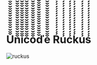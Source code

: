 # Ǔ̌̌̌̌̌̌̌̌̌̌̌̌̌̌̌̌̌̌̌̌̌̌̌̌̌̌̌̌̌̌̌̌̌̌̌̌̌̌̌̌̌̌̌̌̌̌̌̌̌̌̌̌̌̌̌̌̌̌̌̌̌̌̌̌̌̌̌̌̌̌̌̌̌̌̌̌̌̌̌̌̌̌̌̌̌̌̌̌̌̌̌̌̌̌̌̌̌̌̌̌̌̌̌̌̌̌̌̌̌̌̌̌̌̌̌̌̌̌̌̌̌̌̌̌̌̌̌̌̌̌̌̌̌̌̌̌̌̌̌̌̌̌̌̌̌̌̌̌̌̌̌̌̌̌̌̌̌̌̌̌̌̌̌̌̌̌̌̌̌̌̌̌̌̌̌̌̌̌̌̌̌̌̌̌̌̌̌̌̌̌̌̌̌̌̌̌̌̌̌̌̌̌̌̌̌̌̌̌̌̌̌̌̌̌̌̌̌̌̌̌̌̌̌̌̌̌̌̌̌̌̌̌̌̌̌̌̌̌̌̌̌̌̌̌̌̌̌̌̌̌̌̌̌̌̌̌̌̌̌̌̌̌̌̌̌̌̌̌̌̌̌̌̌̌̌̌̌̌̌̌̌̌̌̌̌̌̌̌̌̌̌̌̌̌̌̌̌̌̌̌̌̌̌̌̌̌̌̌̌̌̌̌̌̌̌̌̌̌̌̌̌̌̌̌̌̌̌̌̌̌̌̌̌̌̌̌̌̌̌̌̌̌̌̌̌̌̌̌̌̌̌̌̌̌̌̌̌̌̌̌̌̌̌̌̌̌̌̌̌̌̌̌̌̌̌̌̌̌̌̌̌̌̌̌̌ň̌̌̌̌̌̌̌̌̌̌̌̌̌̌̌̌̌̌̌̌̌̌̌̌̌̌̌̌̌̌̌̌̌̌̌̌̌̌̌̌̌̌̌̌̌̌̌̌̌̌̌̌̌̌̌̌̌̌̌̌̌̌̌̌̌̌̌̌̌̌̌̌̌̌̌̌̌̌̌̌̌̌̌̌̌̌̌̌̌̌̌̌̌̌̌̌̌̌̌̌̌̌̌̌̌̌̌̌̌̌̌̌̌̌̌̌̌̌̌̌̌̌̌̌̌̌̌̌̌̌̌̌̌̌̌̌̌̌̌̌̌̌̌̌̌̌̌̌̌̌̌̌̌̌̌̌̌̌̌̌̌̌̌̌̌̌̌̌̌̌̌̌̌̌̌̌̌̌̌̌̌̌̌̌̌̌̌̌̌̌̌̌̌̌̌̌̌̌̌̌̌̌̌̌̌̌̌̌̌̌̌̌̌̌̌̌̌̌̌̌̌̌̌̌̌̌̌̌̌̌̌̌̌̌̌̌̌̌̌̌̌̌̌̌̌̌̌̌̌̌̌̌̌̌̌̌̌̌̌̌̌̌̌̌̌̌̌̌̌̌̌̌̌̌̌̌̌̌̌̌̌̌̌̌̌̌̌̌̌̌̌̌̌̌̌̌̌̌̌̌̌̌̌̌̌̌̌̌̌̌̌̌̌̌̌̌̌̌̌̌̌̌̌̌̌̌̌̌̌̌̌̌̌̌̌̌̌̌̌̌̌̌̌̌̌̌̌̌̌̌̌̌̌̌̌̌̌̌̌̌̌̌̌̌̌̌̌̌̌̌̌̌̌̌̌̌̌̌̌̌̌̌̌̌̌ǐ̌̌̌̌̌̌̌̌̌̌̌̌̌̌̌̌̌̌̌̌̌̌̌̌̌̌̌̌̌̌̌̌̌̌̌̌̌̌̌̌̌̌̌̌̌̌̌̌̌̌̌̌̌̌̌̌̌̌̌̌̌̌̌̌̌̌̌̌̌̌̌̌̌̌̌̌̌̌̌̌̌̌̌̌̌̌̌̌̌̌̌̌̌̌̌̌̌̌̌̌̌̌̌̌̌̌̌̌̌̌̌̌̌̌̌̌̌̌̌̌̌̌̌̌̌̌̌̌̌̌̌̌̌̌̌̌̌̌̌̌̌̌̌̌̌̌̌̌̌̌̌̌̌̌̌̌̌̌̌̌̌̌̌̌̌̌̌̌̌̌̌̌̌̌̌̌̌̌̌̌̌̌̌̌̌̌̌̌̌̌̌̌̌̌̌̌̌̌̌̌̌̌̌̌̌̌̌̌̌̌̌̌̌̌̌̌̌̌̌̌̌̌̌̌̌̌̌̌̌̌̌̌̌̌̌̌̌̌̌̌̌̌̌̌̌̌̌̌̌̌̌̌̌̌̌̌̌̌̌̌̌̌̌̌̌̌̌̌̌̌̌̌̌̌̌̌̌̌̌̌̌̌̌̌̌̌̌̌̌̌̌̌̌̌̌̌̌̌̌̌̌̌̌̌̌̌̌̌̌̌̌̌̌̌̌̌̌̌̌̌̌̌̌̌̌̌̌̌̌̌̌̌̌̌̌̌̌̌̌̌̌̌̌̌̌̌̌̌̌̌̌̌̌̌̌̌̌̌̌̌̌̌̌̌̌̌̌̌̌̌̌̌̌̌̌̌̌̌̌̌̌̌̌̌̌č̌̌̌̌̌̌̌̌̌̌̌̌̌̌̌̌̌̌̌̌̌̌̌̌̌̌̌̌̌̌̌̌̌̌̌̌̌̌̌̌̌̌̌̌̌̌̌̌̌̌̌̌̌̌̌̌̌̌̌̌̌̌̌̌̌̌̌̌̌̌̌̌̌̌̌̌̌̌̌̌̌̌̌̌̌̌̌̌̌̌̌̌̌̌̌̌̌̌̌̌̌̌̌̌̌̌̌̌̌̌̌̌̌̌̌̌̌̌̌̌̌̌̌̌̌̌̌̌̌̌̌̌̌̌̌̌̌̌̌̌̌̌̌̌̌̌̌̌̌̌̌̌̌̌̌̌̌̌̌̌̌̌̌̌̌̌̌̌̌̌̌̌̌̌̌̌̌̌̌̌̌̌̌̌̌̌̌̌̌̌̌̌̌̌̌̌̌̌̌̌̌̌̌̌̌̌̌̌̌̌̌̌̌̌̌̌̌̌̌̌̌̌̌̌̌̌̌̌̌̌̌̌̌̌̌̌̌̌̌̌̌̌̌̌̌̌̌̌̌̌̌̌̌̌̌̌̌̌̌̌̌̌̌̌̌̌̌̌̌̌̌̌̌̌̌̌̌̌̌̌̌̌̌̌̌̌̌̌̌̌̌̌̌̌̌̌̌̌̌̌̌̌̌̌̌̌̌̌̌̌̌̌̌̌̌̌̌̌̌̌̌̌̌̌̌̌̌̌̌̌̌̌̌̌̌̌̌̌̌̌̌̌̌̌̌̌̌̌̌̌̌̌̌̌̌̌̌̌̌̌̌̌̌̌̌̌̌̌̌̌̌̌̌̌̌̌̌̌̌̌̌̌̌̌̌ǒ̌̌̌̌̌̌̌̌̌̌̌̌̌̌̌̌̌̌̌̌̌̌̌̌̌̌̌̌̌̌̌̌̌̌̌̌̌̌̌̌̌̌̌̌̌̌̌̌̌̌̌̌̌̌̌̌̌̌̌̌̌̌̌̌̌̌̌̌̌̌̌̌̌̌̌̌̌̌̌̌̌̌̌̌̌̌̌̌̌̌̌̌̌̌̌̌̌̌̌̌̌̌̌̌̌̌̌̌̌̌̌̌̌̌̌̌̌̌̌̌̌̌̌̌̌̌̌̌̌̌̌̌̌̌̌̌̌̌̌̌̌̌̌̌̌̌̌̌̌̌̌̌̌̌̌̌̌̌̌̌̌̌̌̌̌̌̌̌̌̌̌̌̌̌̌̌̌̌̌̌̌̌̌̌̌̌̌̌̌̌̌̌̌̌̌̌̌̌̌̌̌̌̌̌̌̌̌̌̌̌̌̌̌̌̌̌̌̌̌̌̌̌̌̌̌̌̌̌̌̌̌̌̌̌̌̌̌̌̌̌̌̌̌̌̌̌̌̌̌̌̌̌̌̌̌̌̌̌̌̌̌̌̌̌̌̌̌̌̌̌̌̌̌̌̌̌̌̌̌̌̌̌̌̌̌̌̌̌̌̌̌̌̌̌̌̌̌̌̌̌̌̌̌̌̌̌̌̌̌̌̌̌̌̌̌̌̌̌̌̌̌̌̌̌̌̌̌̌̌̌̌̌̌̌̌̌̌̌̌̌̌̌̌̌̌̌̌̌̌̌̌̌̌̌̌̌̌̌̌̌̌̌̌̌̌̌̌̌̌̌̌̌̌̌̌̌̌̌̌̌̌̌̌̌̌ď̌̌̌̌̌̌̌̌̌̌̌̌̌̌̌̌̌̌̌̌̌̌̌̌̌̌̌̌̌̌̌̌̌̌̌̌̌̌̌̌̌̌̌̌̌̌̌̌̌̌̌̌̌̌̌̌̌̌̌̌̌̌̌̌̌̌̌̌̌̌̌̌̌̌̌̌̌̌̌̌̌̌̌̌̌̌̌̌̌̌̌̌̌̌̌̌̌̌̌̌̌̌̌̌̌̌̌̌̌̌̌̌̌̌̌̌̌̌̌̌̌̌̌̌̌̌̌̌̌̌̌̌̌̌̌̌̌̌̌̌̌̌̌̌̌̌̌̌̌̌̌̌̌̌̌̌̌̌̌̌̌̌̌̌̌̌̌̌̌̌̌̌̌̌̌̌̌̌̌̌̌̌̌̌̌̌̌̌̌̌̌̌̌̌̌̌̌̌̌̌̌̌̌̌̌̌̌̌̌̌̌̌̌̌̌̌̌̌̌̌̌̌̌̌̌̌̌̌̌̌̌̌̌̌̌̌̌̌̌̌̌̌̌̌̌̌̌̌̌̌̌̌̌̌̌̌̌̌̌̌̌̌̌̌̌̌̌̌̌̌̌̌̌̌̌̌̌̌̌̌̌̌̌̌̌̌̌̌̌̌̌̌̌̌̌̌̌̌̌̌̌̌̌̌̌̌̌̌̌̌̌̌̌̌̌̌̌̌̌̌̌̌̌̌̌̌̌̌̌̌̌̌̌̌̌̌̌̌̌̌̌̌̌̌̌̌̌̌̌̌̌̌̌̌̌̌̌̌̌̌̌̌̌̌̌̌̌̌̌̌̌̌̌̌̌̌̌̌̌̌̌̌̌̌̌ě̌̌̌̌̌̌̌̌̌̌̌̌̌̌̌̌̌̌̌̌̌̌̌̌̌̌̌̌̌̌̌̌̌̌̌̌̌̌̌̌̌̌̌̌̌̌̌̌̌̌̌̌̌̌̌̌̌̌̌̌̌̌̌̌̌̌̌̌̌̌̌̌̌̌̌̌̌̌̌̌̌̌̌̌̌̌̌̌̌̌̌̌̌̌̌̌̌̌̌̌̌̌̌̌̌̌̌̌̌̌̌̌̌̌̌̌̌̌̌̌̌̌̌̌̌̌̌̌̌̌̌̌̌̌̌̌̌̌̌̌̌̌̌̌̌̌̌̌̌̌̌̌̌̌̌̌̌̌̌̌̌̌̌̌̌̌̌̌̌̌̌̌̌̌̌̌̌̌̌̌̌̌̌̌̌̌̌̌̌̌̌̌̌̌̌̌̌̌̌̌̌̌̌̌̌̌̌̌̌̌̌̌̌̌̌̌̌̌̌̌̌̌̌̌̌̌̌̌̌̌̌̌̌̌̌̌̌̌̌̌̌̌̌̌̌̌̌̌̌̌̌̌̌̌̌̌̌̌̌̌̌̌̌̌̌̌̌̌̌̌̌̌̌̌̌̌̌̌̌̌̌̌̌̌̌̌̌̌̌̌̌̌̌̌̌̌̌̌̌̌̌̌̌̌̌̌̌̌̌̌̌̌̌̌̌̌̌̌̌̌̌̌̌̌̌̌̌̌̌̌̌̌̌̌̌̌̌̌̌̌̌̌̌̌̌̌̌̌̌̌̌̌̌̌̌̌̌̌̌̌̌̌̌̌̌̌̌̌̌̌̌̌̌̌̌̌̌̌̌̌̌̌̌̌̌ Ŕ́́́́́́́́́́́́́́́́́́́́́́́́́́́́́́́́́́́́́́́́́́́́́́́́́́́́́́́́́́́́́́́́́́́́́́́́́́́́́́́́́́́́́́́́́́́́́́́́́́́́́́́́́́́́́́́́́́́́́́́́́́́́́́́́́́́́́́́́́́́́́́́́́́́́́́́́́́́́́́́́́́́́́́́́́́́́́́́́́́́́́́́́́́́́́́́́́́́́́́́́́́́́́́́́́́́́́́́́́́́́́́́́́́́́́́́́́́́́́́́́́́́́́́́́́́́́́́́́́́́́́́́́́́́́́́́́́́́́́́́́́́́́́́́́́́́́́́́́́́́́́́́́́́́́́́́́́́́́́́́́́́́́́́́́́́́́́́́́́́́́́́́́́́́́́́́́́́́́́́́́́́́́́́́́́́́́́́́́́́́́́́́́́́́́́́́́́́́́́́́́́́́́́́́́́́́́́́́́́́́́́́́́́́́́́́́́́́́́́́́́́́́́́́́́ú́́́́́́́́́́́́́́́́́́́́́́́́́́́́́́́́́́́́́́́́́́́́́́́́́́́́́́́́́́́́́́́́́́́́́́́́́́́́́́́́́́́́́́́́́́́́́́́́́́́́́́́́́́́́́́́́́́́́́́́́́́́́́́́́́́́́́́́́́́́́́́́́́́́́́́́́́́́́́́́́́́́́́́́́́́́́́́́́́́́́́́́́́́́́́́́́́́́́́́́́́́́́́́́́́́́́́́́́́́́́́́́́́́́́́́́́́́́́́́́́́́́́́́́́́́́́́́́́́́́́́́́́́́́́́́́́́́́́́́́́́́́́́́́́́́́́́́́́́́́́́́́́́́́́́́́́́́́́́́́́́́́́́́́́́́́́́́́́́́́́́́́́́́́́́́́́́́́́́́́́́́́́́́́́́́́́́́́́́́́́́́́́́́́́́́́́́́́́́́́́́́́́́́́́́́́́́́́́́́́́́́́́́́́́́́́́́́́́́́́́́́́́́́́́ć́́́́́́́́́́́́́́́́́́́́́́́́́́́́́́́́́́́́́́́́́́́́́́́́́́́́́́́́́́́́́́́́́́́́́́́́́́́́́́́́́́́́́́́́́́́́́́́́́́́́́́́́́́́́́́́́́́́́́́́́́́́́́́́́́́́́́́́́́́́́́́́́́́́́́́́́́́́́́́́́́́́́́́́́́́́́́́́́́́́́́́́́́́́́́́́́́́́́́́́́́́́́́́́́́́́́́́́́́́́́́́́́́́́́́́́́́́́́́́́́́́́́́́́́́́́́́́́́́́́́́́́́́́́́́́́́́́́́́́́́́́́́́́́́́́́́́́́́́́́́́́́́́́́́́́́́́́́́́́́́́́́́́́́́́́́́́́́́́́́́́́́́́́́́́́́́́́́́́́́́́́́́́́́́́́́́́́́́́́́́́́́́́́́́́́́́́́́́́́́́́́́́́́́́́́́́́́́́́́́́́́́́́́́́́́́́́́́́́́́́́́́́́́́́ḱ́́́́́́́́́́́́́́́́́́́́́́́́́́́́́́́́́́́́́́́́́́́́́́́́́́́́́́́́́́́́́́́́́́́́́́́́́́́́́́́́́́́́́́́́́́́́́́́́́́́́́́́́́́́́́́́́́́́́́́́́́́́́́́́́́́́́́́́́́́́́́́́́́́́́́́́́́́́́́́́́́́́́́́́́́́́́́́́́́́́́́́́́́́́́́́́́́́́́́́́́́́́́́́́́́́́́́́́́́́́́́́́́́́́́́́́́́́́́́́́́́́́́́́́́́́́́́́́́́́́́́́́́́́́́́́́́́́́́́́́́́́́́́́́́́́́́́́́́́́́́́́́́́́́́́́́́́́́́́́́́́́́́́́́́́́́́́́́́́́́́́́́́́́́́́́́́́́́́́́́́́́́́́́́́́́́́́́́́́́́́́́́́́́́́́́́́́́́́́́́́́́́́́́́́́́́́́́́́́́́́́́́́́́́́́́́́́́́́́́́́́́́́́́́́ú́́́́́́́́́́́́́́́́́́́́́́́́́́́́́́́́́́́́́́́́́́́́́́́́́́́́́́́́́́́́́́́́́́́́́́́́́́́́́́́́́́́́́́́́́́́́́́́́́́́́́́́́́́́́́́́́́́́́́́́́́́́́́́́́́́́́́́́́́́́́́́́́́́́́́́́́́́́́́́́́́́́́́́́́́́́́́́́́́́́́́́́́́́́́́́́́́́́́́́́́́́́́́́́́́́́́́́́́́́́́́́́́́́́́́́́́́́́́́́́́́́́́́́́́́́́́́́́́́́́́́́́́́́́́́́́́́́́́́́́́́́́́́́́́́́́́́́́́́́́́́́́́́́́́́́́́́́́́́́́́́́́́́́́́́́́́́́́́́́́́́́́́́́́́́́́́́́́́́́́́́́́́́́́́́́́́́́́́́́́́́́́́́́́́́́́́́́́́́́́́́́́́́́́́́́́́́́́́́́́́́́́́́́́́́́́́́́́́́́́́́́́́́́́́ś́́́́́́́́́́́́́́́́́́́́́́́́́́́́́́́́́́́́́́́́́́́́́́́́́́́́́́́́́́́́́́́́́́́́́́́́́́́́́́́́́́́́́́́́́́́́́́́́́́́́́́́́́́́́́́́́́́́́́́́́́́́́́́́́́́́́́́́́́́́́́́́́́́́́́́́́́́́́́́́́́́́́́́́́́́́́́́́́́́́́́́́́́́́́́́́́́́́́́́́́́́́́́́́́́́́́́́́́́́́́́́́́́́́́́́́́́́́́́́́́́́́́́́́́́́́́́́́́́́́́́́́́́́́́́́́́́́́́́́́́́́́́́́́́́́́́́́́́́́́́́́́́́́́́́́́́́́́́́́́́́́́́́́́́́́́́́́́́́́́́́́́́́́́́́́́́́́́́́́́́́́́́́́́́́́́́́́́́́́́́́́́́́́́́́́́́́́́́́́́́́́́́́́́́́́́́́́́́́́́́́́́́́́́́́́́́́́́́́́́́́́́́́́́́
![ruckus](https://user-images.githubusercontent.com/105424007/179998054-904d5f4e-ff56-4088-949f-3975062f5464.gif)
